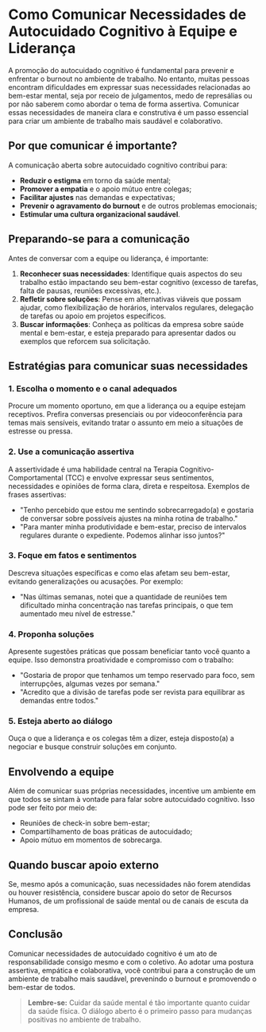 
# Como Comunicar Necessidades de Autocuidado Cognitivo à Equipe e Liderança

A promoção do autocuidado cognitivo é fundamental para prevenir e enfrentar o burnout no ambiente de trabalho. No entanto, muitas pessoas encontram dificuldades em expressar suas necessidades relacionadas ao bem-estar mental, seja por receio de julgamentos, medo de represálias ou por não saberem como abordar o tema de forma assertiva. Comunicar essas necessidades de maneira clara e construtiva é um passo essencial para criar um ambiente de trabalho mais saudável e colaborativo.

## Por que comunicar é importante?

A comunicação aberta sobre autocuidado cognitivo contribui para:

- **Reduzir o estigma** em torno da saúde mental;
- **Promover a empatia** e o apoio mútuo entre colegas;
- **Facilitar ajustes** nas demandas e expectativas;
- **Prevenir o agravamento do burnout** e de outros problemas emocionais;
- **Estimular uma cultura organizacional saudável**.

## Preparando-se para a comunicação

Antes de conversar com a equipe ou liderança, é importante:

1. **Reconhecer suas necessidades**: Identifique quais aspectos do seu trabalho estão impactando seu bem-estar cognitivo (excesso de tarefas, falta de pausas, reuniões excessivas, etc.).
2. **Refletir sobre soluções**: Pense em alternativas viáveis que possam ajudar, como flexibilização de horários, intervalos regulares, delegação de tarefas ou apoio em projetos específicos.
3. **Buscar informações**: Conheça as políticas da empresa sobre saúde mental e bem-estar, e esteja preparado para apresentar dados ou exemplos que reforcem sua solicitação.

## Estratégias para comunicar suas necessidades

### 1. Escolha o momento e o canal adequados

Procure um momento oportuno, em que a liderança ou a equipe estejam receptivos. Prefira conversas presenciais ou por videoconferência para temas mais sensíveis, evitando tratar o assunto em meio a situações de estresse ou pressa.

### 2. Use a comunicação assertiva

A assertividade é uma habilidade central na Terapia Cognitivo-Comportamental (TCC) e envolve expressar seus sentimentos, necessidades e opiniões de forma clara, direta e respeitosa. Exemplos de frases assertivas:

- "Tenho percebido que estou me sentindo sobrecarregado(a) e gostaria de conversar sobre possíveis ajustes na minha rotina de trabalho."
- "Para manter minha produtividade e bem-estar, preciso de intervalos regulares durante o expediente. Podemos alinhar isso juntos?"

### 3. Foque em fatos e sentimentos

Descreva situações específicas e como elas afetam seu bem-estar, evitando generalizações ou acusações. Por exemplo:

- "Nas últimas semanas, notei que a quantidade de reuniões tem dificultado minha concentração nas tarefas principais, o que tem aumentado meu nível de estresse."

### 4. Proponha soluções

Apresente sugestões práticas que possam beneficiar tanto você quanto a equipe. Isso demonstra proatividade e compromisso com o trabalho:

- "Gostaria de propor que tenhamos um tempo reservado para foco, sem interrupções, algumas vezes por semana."
- "Acredito que a divisão de tarefas pode ser revista para equilibrar as demandas entre todos."

### 5. Esteja aberto ao diálogo

Ouça o que a liderança e os colegas têm a dizer, esteja disposto(a) a negociar e busque construir soluções em conjunto.

## Envolvendo a equipe

Além de comunicar suas próprias necessidades, incentive um ambiente em que todos se sintam à vontade para falar sobre autocuidado cognitivo. Isso pode ser feito por meio de:

- Reuniões de check-in sobre bem-estar;
- Compartilhamento de boas práticas de autocuidado;
- Apoio mútuo em momentos de sobrecarga.

## Quando buscar apoio externo

Se, mesmo após a comunicação, suas necessidades não forem atendidas ou houver resistência, considere buscar apoio do setor de Recursos Humanos, de um profissional de saúde mental ou de canais de escuta da empresa.

## Conclusão

Comunicar necessidades de autocuidado cognitivo é um ato de responsabilidade consigo mesmo e com o coletivo. Ao adotar uma postura assertiva, empática e colaborativa, você contribui para a construção de um ambiente de trabalho mais saudável, prevenindo o burnout e promovendo o bem-estar de todos.

> **Lembre-se:** Cuidar da saúde mental é tão importante quanto cuidar da saúde física. O diálogo aberto é o primeiro passo para mudanças positivas no ambiente de trabalho.
```
